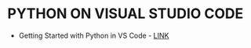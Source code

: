 # PYTHON ON VISUAL STUDIO CODE

* Getting Started with Python in VS Code - [LINK](https://code.visualstudio.com/docs/python/python-tutorial)
